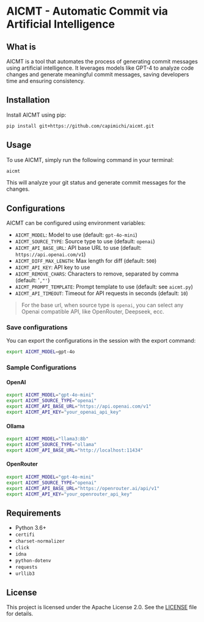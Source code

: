 # AICMT - Automatic Commit via Artificial Intelligence

## What is

AICMT is a tool that automates the process of generating commit messages using artificial intelligence. It leverages models like GPT-4 to analyze code changes and generate meaningful commit messages, saving developers time and ensuring consistency.

## Installation

Install AICMT using pip:
```sh
pip install git+https://github.com/capimichi/aicmt.git
```

## Usage

To use AICMT, simply run the following command in your terminal:
```sh
aicmt
```

This will analyze your git status and generate commit messages for the changes.

## Configurations

AICMT can be configured using environment variables:

- `AICMT_MODEL`: Model to use (default: `gpt-4o-mini`)
- `AICMT_SOURCE_TYPE`: Source type to use (default: `openai`)
- `AICMT_API_BASE_URL`: API base URL to use (default: `https://api.openai.com/v1`)
- `AICMT_DIFF_MAX_LENGTH`: Max length for diff (default: `500`)
- `AICMT_API_KEY`: API key to use
- `AICMT_REMOVE_CHARS`: Characters to remove, separated by comma (default: '`,"'`)
- `AICMT_PROMPT_TEMPLATE`: Prompt template to use (default: see `aicmt.py`)
- `AICMT_API_TIMEOUT`: Timeout for API requests in seconds (default: `10`)

> For the base url, when source type is `openai`, you can select any Openai compatible API, like OpenRouter, Deepseek, ecc.

### Save configurations

You can export the configurations in the session with the export command:
```sh
export AICMT_MODEL=gpt-4o
```

### Sample Configurations

#### OpenAI
```sh
export AICMT_MODEL="gpt-4o-mini"
export AICMT_SOURCE_TYPE="openai"
export AICMT_API_BASE_URL="https://api.openai.com/v1"
export AICMT_API_KEY="your_openai_api_key"
```

#### Ollama
```sh
export AICMT_MODEL="llama3:8b"
export AICMT_SOURCE_TYPE="ollama"
export AICMT_API_BASE_URL="http://localhost:11434"
```

#### OpenRouter
```sh
export AICMT_MODEL="gpt-4o-mini"
export AICMT_SOURCE_TYPE="openai"
export AICMT_API_BASE_URL="https://openrouter.ai/api/v1"
export AICMT_API_KEY="your_openrouter_api_key"
```

## Requirements

- Python 3.6+
- `certifi`
- `charset-normalizer`
- `click`
- `idna`
- `python-dotenv`
- `requests`
- `urllib3`

## License

This project is licensed under the Apache License 2.0. See the [LICENSE](LICENSE) file for details.
